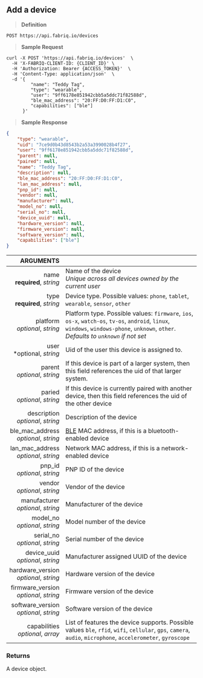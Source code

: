 ## Add a device

> **Definition**

```text
POST https://api.fabriq.io/devices
```

> **Sample Request**

```shell
curl -X POST 'https://api.fabriq.io/devices'  \
  -H 'X-FABRIQ-CLIENT-ID: {CLIENT_ID}' \
  -H 'Authorization: Bearer {ACCESS_TOKEN}'  \
  -H 'Content-Type: application/json'  \
  -d '{                                        
         "name": "Teddy Tag",                   
         "type": "wearable",                   
         "user": "9ff6178e851942cbb5a5ddc71f82588d",                   
         "ble_mac_address": "20:FF:D0:FF:D1:C0",                   
         "capabilities": ["ble"]                   
      }'
```

> **Sample Response**

```json
{
    "type": "wearable",
    "uid": "7ce9d0b43d8543b2a53a3990028b4f27",
    "user": "9ff6178e851942cbb5a5ddc71f82588d",
    "parent": null,
    "paired": null,
    "name": "Teddy Tag",
    "description": null,
    "ble_mac_address": "20:FF:D0:FF:D1:C0",
    "lan_mac_address": null,
    "pnp_id": null,
    "vendor": null,
    "manufacturer": null,
    "model_no": null,
    "serial_no": null,
    "device_uuid": null,
    "hardware_version": null,
    "firmware_version": null,
    "software_version": null,
    "capabilities": ["ble"]
}
```

ARGUMENTS ||
---------:        | -----------
name<br>**required**, *string*  | Name of the device<br>*Unique across all devices owned by the current user*
type<br>**required**, *string*  | Device type. Possible values: `phone`, `tablet`, `wearable`, `sensor`, `other`
platform<br>*optional*, *string*   | Platform type. Possible values: `firmware`, `ios`, `os-x`, `watch-os`, `tv-os`, `android`, `linux`, `windows`, `windows-phone`, `unknown`, `other`.<br>*Defaults to `unknown` if not set*
user<br>*optional, *string*  | Uid of the user this device is assigned to.
parent<br>*optional*, *string*  | If this device is part of a larger system, then this field references the uid of that larger system.
paried<br>*optional*, *string*  | If this device is currently paired with another device, then this field references the uid of the other device
description<br>*optional*, *string*  | Description of the device
ble_mac_address<br>*optional*, *string*  | [BLE](https://en.wikipedia.org/wiki/Bluetooth_low_energy) MAC address, if this is a bluetooth-enabled device
lan_mac_address<br>*optional*, *string*  | Network MAC address, if this is a network-enabled device
pnp_id<br>*optional*, *string*  | PNP ID of the device
vendor<br>*optional*, *string*  | Vendor of the device
manufacturer<br>*optional*, *string*  | Manufacturer of the device
model_no<br>*optional*, *string*  | Model number of the device
serial_no<br>*optional*, *string*  | Serial number of the device
device_uuid<br>*optional*, *string*  | Manufacturer assigned UUID of the device
hardware_version<br>*optional*, *string*  | Hardware version of the device
firmware_version<br>*optional*, *string*  | Firmware version of the device
software_version<br>*optional*, *string*  | Software version of the device
capabilities<br>*optional*, *array*  | List of features the device supports. Possible values `ble`, `rfid`, `wifi`, `cellular`, `gps`, `camera`, `audio`, `microphone`, `accelerometer`, `gyroscope`


### Returns
A device object.
